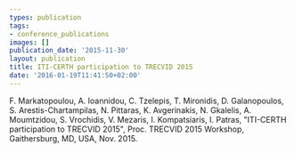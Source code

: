 ```yaml
---
types: publication
tags:
- conference_publications
images: []
publication_date: '2015-11-30'
layout: publication
title: ITI-CERTH participation to TRECVID 2015
date: '2016-01-19T11:41:50+02:00'
---
```

<p>F. Markatopoulou, A. Ioannidou, C. Tzelepis, T. Mironidis, D. Galanopoulos, S. Arestis-Chartampilas, N. Pittaras, K. Avgerinakis, N. Gkalelis, A. Moumtzidou, S. Vrochidis, V. Mezaris, I. Kompatsiaris, I. Patras, "ITI-CERTH participation to TRECVID 2015", Proc. TRECVID 2015 Workshop, Gaithersburg, MD, USA, Nov. 2015.</p>
